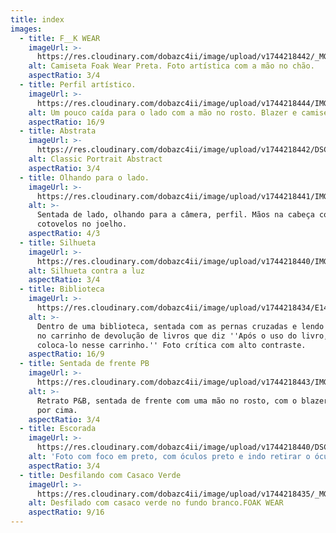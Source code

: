 ```yaml
---
title: index
images:
  - title: F__K WEAR
    imageUrl: >-
      https://res.cloudinary.com/dobazc4ii/image/upload/v1744218442/_MG_9923_ftweyq.jpg
    alt: Camiseta Foak Wear Preta. Foto artística com a mão no chão.
    aspectRatio: 3/4
  - title: Perfil artístico.
    imageUrl: >-
      https://res.cloudinary.com/dobazc4ii/image/upload/v1744218444/IMG_8225_dtkzu5.jpg
    alt: Um pouco caída para o lado com a mão no rosto. Blazer e camiseta social.
    aspectRatio: 16/9
  - title: Abstrata
    imageUrl: >-
      https://res.cloudinary.com/dobazc4ii/image/upload/v1744218442/DSC_0232-1_ch9sxc.jpg
    alt: Classic Portrait Abstract
    aspectRatio: 3/4
  - title: Olhando para o lado.
    imageUrl: >-
      https://res.cloudinary.com/dobazc4ii/image/upload/v1744218441/IMG_8301_jt8dmd.jpg
    alt: >-
      Sentada de lado, olhando para a câmera, perfil. Mãos na cabeça com os
      cotovelos no joelho.
    aspectRatio: 4/3
  - title: Silhueta
    imageUrl: >-
      https://res.cloudinary.com/dobazc4ii/image/upload/v1744218440/IMG_8323_nwcga1.jpg
    alt: Silhueta contra a luz
    aspectRatio: 3/4
  - title: Biblioteca
    imageUrl: >-
      https://res.cloudinary.com/dobazc4ii/image/upload/v1744218434/E1454E7D-267A-4BAB-AF14-5C6FA413423A_ufswcf.jpg
    alt: >-
      Dentro de uma biblioteca, sentada com as pernas cruzadas e lendo um livro
      no carrinho de devolução de livros que diz ''Após o uso do livro, favor
      coloca-lo nesse carrinho.'' Foto crítica com alto contraste.
    aspectRatio: 16/9
  - title: Sentada de frente PB
    imageUrl: >-
      https://res.cloudinary.com/dobazc4ii/image/upload/v1744218443/IMG_8222_ozszuc.jpg
    alt: >-
      Retrato P&B, sentada de frente com uma mão no rosto, com o blazer apenas
      por cima.
    aspectRatio: 3/4
  - title: Escorada
    imageUrl: >-
      https://res.cloudinary.com/dobazc4ii/image/upload/v1744218440/DSC_0319-41_wbzfcw.jpg
    alt: 'Foto com foco em preto, com óculos preto e indo retirar o óculos'
    aspectRatio: 3/4
  - title: Desfilando com Casaco Verde
    imageUrl: >-
      https://res.cloudinary.com/dobazc4ii/image/upload/v1744218435/_MG_0183_f6fu8j.jpg
    alt: Desfilado com casaco verde no fundo branco.FOAK WEAR
    aspectRatio: 9/16
---
```


